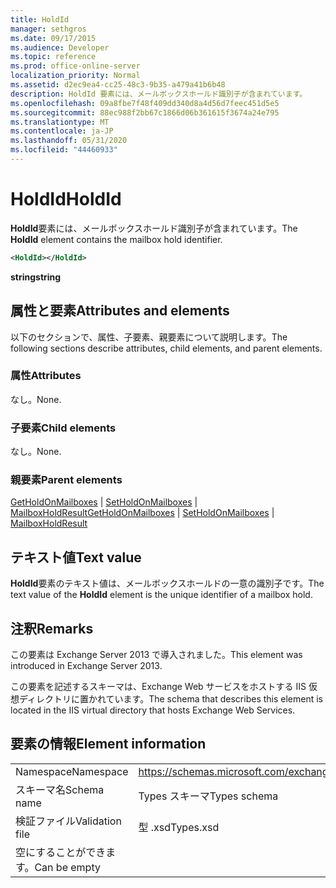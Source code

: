 ```yaml
---
title: HoldId
manager: sethgros
ms.date: 09/17/2015
ms.audience: Developer
ms.topic: reference
ms.prod: office-online-server
localization_priority: Normal
ms.assetid: d2ec9ea4-cc25-48c3-9b35-a479a41b6b48
description: HoldId 要素には、メールボックスホールド識別子が含まれています。
ms.openlocfilehash: 09a8fbe7f48f409dd340d8a4d56d7feec451d5e5
ms.sourcegitcommit: 88ec988f2bb67c1866d06b361615f3674a24e795
ms.translationtype: MT
ms.contentlocale: ja-JP
ms.lasthandoff: 05/31/2020
ms.locfileid: "44460933"
---
```

# <a name="holdid"></a><span data-ttu-id="a53f6-103">HoldId</span><span class="sxs-lookup"><span data-stu-id="a53f6-103">HoldId</span></span>

<span data-ttu-id="a53f6-104">**HoldId**要素には、メールボックスホールド識別子が含まれています。</span><span class="sxs-lookup"><span data-stu-id="a53f6-104">The **HoldId** element contains the mailbox hold identifier.</span></span> 
  
```XML
<HoldId></HoldId>
```

 <span data-ttu-id="a53f6-105">**string**</span><span class="sxs-lookup"><span data-stu-id="a53f6-105">**string**</span></span>
## <a name="attributes-and-elements"></a><span data-ttu-id="a53f6-106">属性と要素</span><span class="sxs-lookup"><span data-stu-id="a53f6-106">Attributes and elements</span></span>

<span data-ttu-id="a53f6-107">以下のセクションで、属性、子要素、親要素について説明します。</span><span class="sxs-lookup"><span data-stu-id="a53f6-107">The following sections describe attributes, child elements, and parent elements.</span></span>
  
### <a name="attributes"></a><span data-ttu-id="a53f6-108">属性</span><span class="sxs-lookup"><span data-stu-id="a53f6-108">Attributes</span></span>

<span data-ttu-id="a53f6-109">なし。</span><span class="sxs-lookup"><span data-stu-id="a53f6-109">None.</span></span>
  
### <a name="child-elements"></a><span data-ttu-id="a53f6-110">子要素</span><span class="sxs-lookup"><span data-stu-id="a53f6-110">Child elements</span></span>

<span data-ttu-id="a53f6-111">なし。</span><span class="sxs-lookup"><span data-stu-id="a53f6-111">None.</span></span>
  
### <a name="parent-elements"></a><span data-ttu-id="a53f6-112">親要素</span><span class="sxs-lookup"><span data-stu-id="a53f6-112">Parent elements</span></span>

<span data-ttu-id="a53f6-113">[GetHoldOnMailboxes](getholdonmailboxes.md)  | [SetHoldOnMailboxes](setholdonmailboxes.md)  | [MailboxHoldResult](mailboxholdresult.md)</span><span class="sxs-lookup"><span data-stu-id="a53f6-113">[GetHoldOnMailboxes](getholdonmailboxes.md) | [SetHoldOnMailboxes](setholdonmailboxes.md) | [MailboxHoldResult](mailboxholdresult.md)</span></span>
  
## <a name="text-value"></a><span data-ttu-id="a53f6-114">テキスト値</span><span class="sxs-lookup"><span data-stu-id="a53f6-114">Text value</span></span>

<span data-ttu-id="a53f6-115">**HoldId**要素のテキスト値は、メールボックスホールドの一意の識別子です。</span><span class="sxs-lookup"><span data-stu-id="a53f6-115">The text value of the **HoldId** element is the unique identifier of a mailbox hold.</span></span> 
  
## <a name="remarks"></a><span data-ttu-id="a53f6-116">注釈</span><span class="sxs-lookup"><span data-stu-id="a53f6-116">Remarks</span></span>

<span data-ttu-id="a53f6-117">この要素は Exchange Server 2013 で導入されました。</span><span class="sxs-lookup"><span data-stu-id="a53f6-117">This element was introduced in Exchange Server 2013.</span></span>
  
<span data-ttu-id="a53f6-118">この要素を記述するスキーマは、Exchange Web サービスをホストする IIS 仮想ディレクトリに置かれています。</span><span class="sxs-lookup"><span data-stu-id="a53f6-118">The schema that describes this element is located in the IIS virtual directory that hosts Exchange Web Services.</span></span>
  
## <a name="element-information"></a><span data-ttu-id="a53f6-119">要素の情報</span><span class="sxs-lookup"><span data-stu-id="a53f6-119">Element information</span></span>

|||
|:-----|:-----|
|<span data-ttu-id="a53f6-120">Namespace</span><span class="sxs-lookup"><span data-stu-id="a53f6-120">Namespace</span></span>  <br/> |https://schemas.microsoft.com/exchange/services/2006/types  <br/> |
|<span data-ttu-id="a53f6-121">スキーマ名</span><span class="sxs-lookup"><span data-stu-id="a53f6-121">Schema name</span></span>  <br/> |<span data-ttu-id="a53f6-122">Types スキーマ</span><span class="sxs-lookup"><span data-stu-id="a53f6-122">Types schema</span></span>  <br/> |
|<span data-ttu-id="a53f6-123">検証ファイル</span><span class="sxs-lookup"><span data-stu-id="a53f6-123">Validation file</span></span>  <br/> |<span data-ttu-id="a53f6-124">型 .xsd</span><span class="sxs-lookup"><span data-stu-id="a53f6-124">Types.xsd</span></span>  <br/> |
|<span data-ttu-id="a53f6-125">空にすることができます。</span><span class="sxs-lookup"><span data-stu-id="a53f6-125">Can be empty</span></span>  <br/> ||
   

